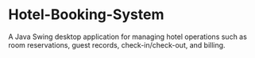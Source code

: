 # Hotel-Booking-System
A Java Swing desktop application for managing hotel operations such as room reservations, guest records, check-in/check-out, and billing.
